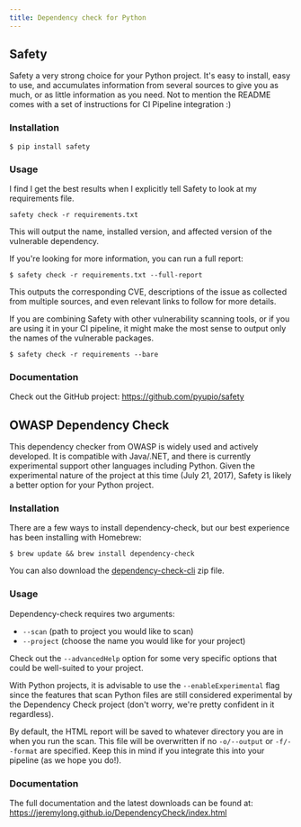 ```yaml
---
title: Dependency check for Python
---
```


## Safety

Safety a very strong choice for your Python project. It's easy to install, easy to use, and accumulates information from several sources to give you as much, or as little information as you need. Not to mention the README comes with a set of instructions for CI Pipeline integration :)

### Installation

    $ pip install safety

### Usage

I find I get the best results when I explicitly tell Safety to look at my requirements file.

    safety check -r requirements.txt

This will output the name, installed version, and affected version of the vulnerable dependency.

If you're looking for more information, you can run a full report:

    $ safety check -r requirements.txt --full-report

This outputs the corresponding CVE, descriptions of the issue as collected from multiple sources, and even relevant links to follow for more details.

If you are combining Safety with other vulnerability scanning tools, or if you are using it in your CI pipeline, it might make the most sense to output only the names of the vulnerable packages.

    $ safety check -r requirements --bare

### Documentation

Check out the GitHub project: <https://github.com/pyupio/safety>

## OWASP Dependency Check

This dependency checker from OWASP is widely used and actively developed. It is compatible with Java/.NET, and there is currently experimental support other languages including Python. Given the experimental nature of the project at this time (July 21, 2017), Safety is likely a better option for your Python project.

### Installation

There are a few ways to install dependency-check, but our best experience has been installing with Homebrew:

    $ brew update && brew install dependency-check

You can also download the [dependency-check-cli](https://bintray.com/jeremy-long/owasp/dependency-check) zip file.

### Usage

Dependency-check requires two arguments:

- `--scan` (path to project you would like to scan)
- `--project` (choose the name you would like for your project)

Check out the `--advancedHelp` option for some very specific options that could be well-suited to your project.

With Python projects, it is advisable to use the `--enableExperimental` flag since the features that scan Python files are still considered experimental by the Dependency Check project (don't worry, we're pretty confident in it regardless).

By default, the HTML report will be saved to whatever directory you are in when you run the scan. This file will be overwritten if no `-o/--output` or `-f/--format` are specified. Keep this in mind if you integrate this into your pipeline (as we hope you do!).

### Documentation

The full documentation and the latest downloads can be found at: <https://jeremylong.github.io/DependencyCheck/index.html>

